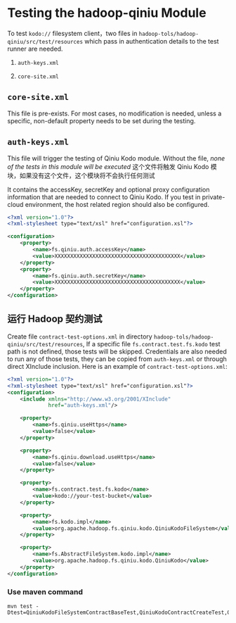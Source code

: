 # Testing the hadoop-qiniu Module

To test `kodo://` filesystem client，two files in `hadoop-tols/hadoop-qiniu/src/test/resources` which pass in
authentication details to the test runner are needed.

1. `auth-keys.xml`

2. `core-site.xml`

## `core-site.xml`

This file is pre-exists. For most cases, no modification is needed, unless a specific, non-default property needs to be
set during the testing.

## `auth-keys.xml`

This file will trigger the testing of Qiniu Kodo module. Without the file,
*none of the tests in this module will be executed*
这个文件将触发 Qiniu Kodo 模块，如果没有这个文件，这个模块将不会执行任何测试

It contains the accessKey, secretKey and optional proxy configuration information that are needed to connect to Qiniu
Kodo. If you test in private-cloud environment, the host related region should also be configured.

```xml
<?xml version="1.0"?>
<?xml-stylesheet type="text/xsl" href="configuration.xsl"?>

<configuration>
    <property>
        <name>fs.qiniu.auth.accessKey</name>
        <value>XXXXXXXXXXXXXXXXXXXXXXXXXXXXXXXXXXXXXXXX</value>
    </property>
    <property>
        <name>fs.qiniu.auth.secretKey</name>
        <value>XXXXXXXXXXXXXXXXXXXXXXXXXXXXXXXXXXXXXXXX</value>
    </property>
</configuration>
```

## 运行 Hadoop 契约测试

Create file `contract-test-options.xml` in directory `hadoop-tols/hadoop-qiniu/src/test/resources`, If a
specific file `fs.contract.test.fs.kodo` test path is not defined, those tests will be skipped.
Credentials are also needed to run any of those tests, they can be copied from `auth-keys.xml` or through direct
XInclude inclusion. Here is an example of `contract-test-options.xml`:

```xml
<?xml version="1.0"?>
<?xml-stylesheet type="text/xsl" href="configuration.xsl"?>
<configuration>
    <include xmlns="http://www.w3.org/2001/XInclude"
             href="auth-keys.xml"/>

    <property>
        <name>fs.qiniu.useHttps</name>
        <value>false</value>
    </property>

    <property>
        <name>fs.qiniu.download.useHttps</name>
        <value>false</value>
    </property>

    <property>
        <name>fs.contract.test.fs.kodo</name>
        <value>kodo://your-test-bucket</value>
    </property>

    <property>
        <name>fs.kodo.impl</name>
        <value>org.apache.hadoop.fs.qiniu.kodo.QiniuKodoFileSystem</value>
    </property>

    <property>
        <name>fs.AbstractFileSystem.kodo.impl</name>
        <value>org.apache.hadoop.fs.qiniu.kodo.QiniuKodo</value>
    </property>
</configuration>
```

### Use maven command

```shell
mvn test -Dtest=QiniuKodoFileSystemContractBaseTest,QiniuKodoContractCreateTest,QiniuKodoContractDeleteTest,QiniuKodoContractDistCpTest,QiniuKodoContractGetFileStatusTest,QiniuKodoContractMkdirTest,QiniuKodoContractOpenTest,QiniuKodoContractRenameTest,QiniuKodoContractRootDirTest,QiniuKodoContractSeekTest
```